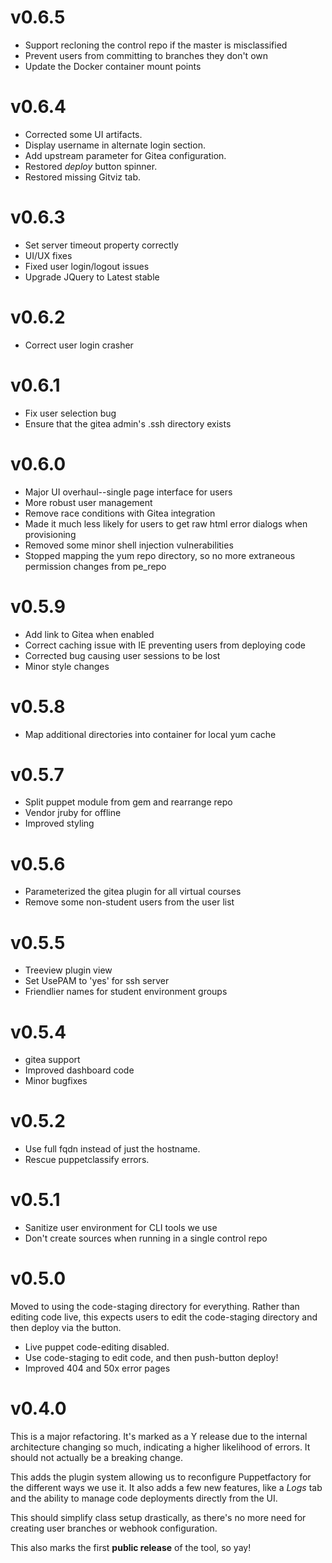 # v0.6.5
* Support recloning the control repo if the master is misclassified
* Prevent users from committing to branches they don't own
* Update the Docker container mount points

# v0.6.4
* Corrected some UI artifacts.
* Display username in alternate login section.
* Add upstream parameter for Gitea configuration.
* Restored *deploy* button spinner.
* Restored missing Gitviz tab.

# v0.6.3
* Set server timeout property correctly
* UI/UX fixes
* Fixed user login/logout issues
* Upgrade JQuery to Latest stable

# v0.6.2
* Correct user login crasher

# v0.6.1
* Fix user selection bug
* Ensure that the gitea admin's .ssh directory exists

# v0.6.0
* Major UI overhaul--single page interface for users
* More robust user management
* Remove race conditions with Gitea integration
* Made it much less likely for users to get raw html error dialogs when provisioning
* Removed some minor shell injection vulnerabilities
* Stopped mapping the yum repo directory, so no more extraneous permission changes from pe_repo

# v0.5.9
* Add link to Gitea when enabled
* Correct caching issue with IE preventing users from deploying code
* Corrected bug causing user sessions to be lost
* Minor style changes

# v0.5.8
* Map additional directories into container for local yum cache

# v0.5.7
* Split puppet module from gem and rearrange repo
* Vendor jruby for offline
* Improved styling

# v0.5.6
* Parameterized the gitea plugin for all virtual courses
* Remove some non-student users from the user list

# v0.5.5
* Treeview plugin view
* Set UsePAM to 'yes' for ssh server
* Friendlier names for student environment groups

# v0.5.4
* gitea support
* Improved dashboard code
* Minor bugfixes

# v0.5.2
* Use full fqdn instead of just the hostname.
* Rescue puppetclassify errors.

# v0.5.1
* Sanitize user environment for CLI tools we use
* Don't create sources when running in a single control repo

# v0.5.0
Moved to using the code-staging directory for everything. Rather than editing
code live, this expects users to edit the code-staging directory and then
deploy via the button.

* Live puppet code-editing disabled.
* Use code-staging to edit code, and then push-button deploy!
* Improved 404 and 50x error pages


# v0.4.0

This is a major refactoring. It's marked as a Y release due to the internal
architecture changing so much, indicating a higher likelihood of errors. It
should not actually be a breaking change.

This adds the plugin system allowing us to reconfigure Puppetfactory for the
different ways we use it. It also adds a few new features, like a *Logs* tab
and the ability to manage code deployments directly from the UI.

This should simplify class setup drastically, as there's no more need for
creating user branches or webhook configuration.

This also marks the first **public release** of the tool, so yay!
